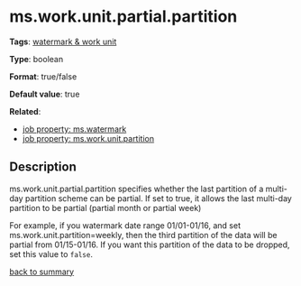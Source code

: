 # ms.work.unit.partial.partition

**Tags**: [watermark & work unit](https://github.com/linkedin/data-integration-library/blob/master/docs/parameters/categories.md#watermark-work-unit-properties)

**Type**: boolean

**Format**: true/false

**Default value**: true

**Related**: 
- [job property: ms.watermark](https://github.com/linkedin/data-integration-library/blob/master/docs/parameters/ms.watermark.md)
- [job property: ms.work.unit.partition](https://github.com/linkedin/data-integration-library/blob/master/docs/parameters/ms.work.unit.partition.md)

## Description

ms.work.unit.partial.partition specifies whether the last partition of a multi-day partition scheme can be partial.
If set to true, it allows the last multi-day partition to be partial (partial month or partial week)

For example, if you watermark date range 01/01-01/16, and set ms.work.unit.partition=weekly, 
then the third partition of the data will be partial from 01/15-01/16. If you want this 
partition of the data to be dropped, set this value to `false`.

[back to summary](https://github.com/linkedin/data-integration-library/blob/master/docs/parameters/summary.md)